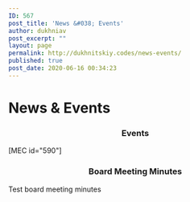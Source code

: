 ```yaml
---
ID: 567
post_title: 'News &#038; Events'
author: dukhniav
post_excerpt: ""
layout: page
permalink: http://dukhnitskiy.codes/news-events/
published: true
post_date: 2020-06-16 00:34:23
---
```

<h1>News & Events</h1>		
		<h3 style="text-align: center;">Events</h3>[MEC id="590"]<h3 style="text-align: center;">Board Meeting Minutes</h3><p>Test board meeting minutes</p>